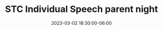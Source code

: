 ---
date: 2023-03-02 18:30:00-06:00
dates: 6:30 pm on Mar 2 2023
draft: false
durationMinutes: 180
title: STC Individual Speech parent night
---